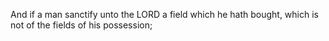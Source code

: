 And if a man sanctify unto the LORD a field which he hath bought, which is not of the fields of his possession;
